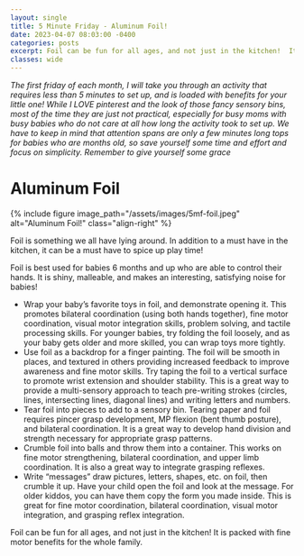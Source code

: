 ```yaml
---
layout: single
title: 5 Minute Friday - Aluminum Foil!
date: 2023-04-07 08:03:00 -0400
categories: posts
excerpt: Foil can be fun for all ages, and not just in the kitchen!  It is packed with fine motor benefits for the whole family!
classes: wide
---
```


_The first friday of each month, I will take you through an activity that requires less than 5 minutes to set up, and is loaded with benefits for your little one! While I LOVE pinterest and the look of those fancy sensory bins, most of the time they are just not practical, especially for busy moms with busy babies who do not care at all how long the activity took to set up. We have to keep in mind that attention spans are only a few minutes long tops for babies who are months old, so save yourself some time and effort and focus on simplicity. Remember to give yourself some grace_

# Aluminum Foil

{% include figure
    image_path="/assets/images/5mf-foil.jpeg"
    alt="Aluminum Foil!"
    class="align-right"
%}

Foil is something we all have lying around.  In addition to a must have in the kitchen, it can be a must have to spice up play time!  

Foil is best used for babies 6 months and up who are able to control their hands.  It is shiny, malleable, and makes an interesting, satisfying noise for babies!

- Wrap your baby’s favorite toys in foil, and demonstrate opening it.  This promotes bilateral coordination (using both hands together), fine motor coordination, visual motor integration skills, problem solving, and tactile processing skills.  For younger babies, try folding the foil loosely, and as your baby gets older and more skilled, you can wrap toys more tightly.
- Use foil as a backdrop for a finger painting.  The foil will be smooth in places, and textured in others providing increased feedback to improve awareness and fine motor skills.  Try taping the foil to a vertical surface to promote wrist extension and shoulder stability.  This is a great way to provide a multi-sensory approach to teach pre-writing strokes (circles, lines, intersecting lines, diagonal lines) and writing letters and numbers.
- Tear foil into pieces to add to a sensory bin.  Tearing paper and foil requires pincer grasp development, MP flexion (bent thumb posture), and bilateral coordination.  It is a great way to develop hand division and strength necessary for appropriate grasp patterns.
- Crumble foil into balls and throw them into a container.  This works on fine motor strengthening, bilateral coordination, and upper limb coordination.   It is also a great way to integrate grasping reflexes.
- Write “messages” draw pictures, letters, shapes, etc. on foil, then crumble it up.  Have your child open the foil and look at the message.  For older kiddos, you can have them copy the form you made inside.  This is great for fine motor coordination, bilateral coordination, visual motor integration, and grasping reflex integration.

Foil can be fun for all ages, and not just in the kitchen!  It is packed with fine motor benefits for the whole family.